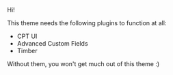 Hi!

This theme needs the following plugins to function at all:

- CPT UI
- Advanced Custom Fields
- Timber

Without them, you won't get much out of this theme :)
